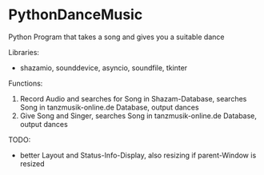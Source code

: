 # PythonDanceMusic

Python Program that takes a song and gives you a suitable dance

Libraries:
- shazamio, sounddevice, asyncio, soundfile, tkinter

Functions:
1. Record Audio and searches for Song in Shazam-Database, searches Song in tanzmusik-online.de Database, output dances
2. Give Song and Singer, searches Song in tanzmusik-online.de Database, output dances

TODO:
- better Layout and Status-Info-Display, also resizing if parent-Window is resized
